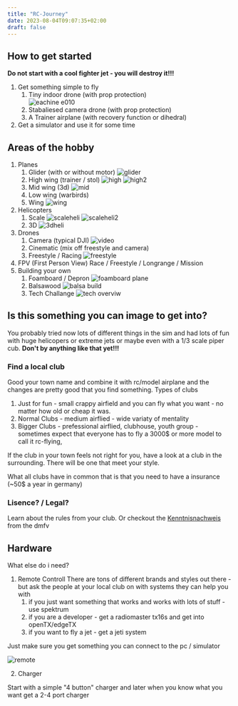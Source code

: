 ```yaml
---
title: "RC-Journey"
date: 2023-08-04T09:07:35+02:00
draft: false
---
```


## How to get started

**Do not start with a cool fighter jet - you will destroy it!!!**

1. Get something simple to fly
    1. Tiny indoor drone (with prop protection) \
    ![eachine e010](/images/rc-intro/e010.jpg)
    2. Stabaliesed camera drone (with prop protection)
    3. A Trainer airplane (with recovery function or dihedral)
2. Get a simulator and use it for some time

## Areas of the hobby

1. Planes
   1. Glider (with or without motor) ![glider](/images/rc-intro/glider.jpg)
   2. High wing (trainer / stol) ![high](/images/rc-intro/highwing.jpg) ![high2](/images/rc-intro/highwing2.jpg)
   3. Mid wing (3d) ![mid](/images/rc-intro/3d.jpg)
   4. Low wing (warbirds)
   5. Wing ![wing](/images/rc-intro/wing.jpg)
1. Helicopters
   1. Scale ![scaleheli](scaleheli.jpg) ![scaleheli2](/images/rc-intro/scaleheli2.jpg)
   2. 3D ![3dheli](/images/rc-intro/3dheli.jpg)
1. Drones
   1. Camera (typical DJI) ![video](/images/rc-intro/video.jpg)
   2. Cinematic (mix off freestyle and camera)
   3. Freestyle / Racing ![freestyle](/images/rc-intro/freestyle.jpg)
1. FPV (First Person View)
   Race / Freestyle / Longrange / Mission
1. Building your own
   1. Foamboard / Depron ![foamboard plane](/images/rc-intro/foamboard.jpg)
   1. Balsawood ![balsa build](/images/rc-intro/wood.jpg)
   1. Tech Challange ![tech overviw](/images/rc-intro/inavlogic.jpg)



## Is this something you can image to get into?

You probably tried now lots of different things in the sim and had lots of fun with huge helicopers or extreme jets or maybe even with a 1/3 scale piper cub. **Don't by anything like that yet!!!**

### Find a local club

Good your town name and combine it with rc/model airplane and the changes are pretty good that you find something.
Types of clubs
1. Just for fun - small crappy airfield and you can fly what you want - no matter how old or cheap it was.
2. Normal Clubs - medium airflied - wide variaty of mentality
3. Bigger Clubs - prefessional airflied, clubhouse, youth group - sometimes expect that everyone has to fly a 3000$ or more model to call it rc-flying,

If the club in your town feels not right for you, have a look at a club in the surrounding. There will be one that meet your style.

What all clubs have in common that is that you need to have a insurance (~50$ a year in germany)

### Lisence? / Legal?

Learn about the rules from your club. Or checkout the [Kenntnisnachweis](https://kenntnisnachweisonline.dmfv.aero/) from the dmfv

## Hardware

What else do i need?

1. Remote Controll
There are tons of different brands and styles out there - but ask the people at your local club on with systems they can help you with
   1. if you just want something that works and works with lots of stuff - use spektrum
   2. if you are a developer - get a radiomaster tx16s and get into openTX/edgeTX
   3. if you want to fly a jet - get a jeti system

Just make sure you get something you can connect to the pc / simulator

![remote](remote.jpg)

2. Charger

Start with a simple "4 button" charger and later when you know what you want get a 2-4 port charger
